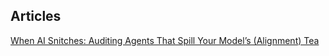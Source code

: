 


## Articles
[When AI Snitches: Auditing Agents That Spill Your Model’s (Alignment) Tea](https://www.getmaxim.ai/blog/when-ai-snitches-auditing-agents-that-spill-your-models-alignment-tea/)
